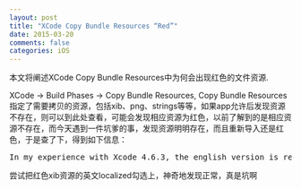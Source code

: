 ```yaml
---
layout: post
title: "XCode Copy Bundle Resources “Red”"
date: 2015-03-20
comments: false
categories: iOS
---
```

本文将阐述XCode Copy Bundle Resources中为何会出现红色的文件资源.

XCode -> Build Phases -> Copy Bundle Resources, Copy Bundle Resources指定了需要拷贝的资源，包括xib、png、strings等等，如果app允许后发现资源不存在，则可以到此处查看，可能会发现相应资源为红色，以前了解到的是相应资源不存在，而今天遇到一件坑爹的事，发现资源明明存在，而且重新导入还是红色，于是查了下，得到如下信息：
<pre>
In my experience with Xcode 4.6.3, the english version is required—localized resources showed red until the English localization was enabled in the resource's File inspector window.
</pre>

尝试把红色xib资源的英文localized勾选上，神奇地发现正常，真是坑啊
